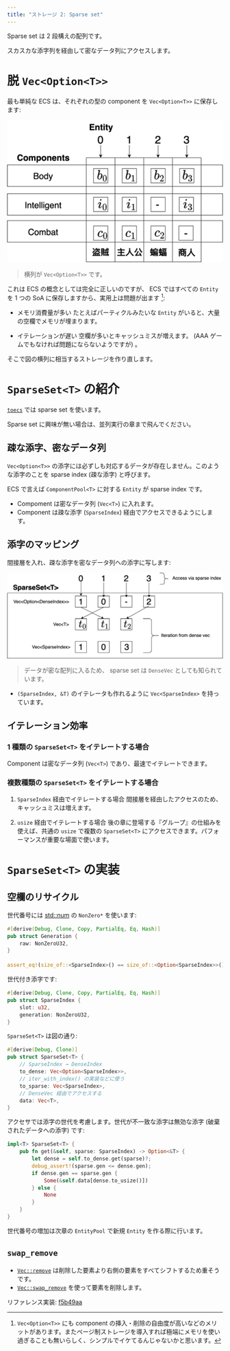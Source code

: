 ```yaml
---
title: "ストレージ 2: Sparse set"
---
```


Sparse set は 2 段構えの配列です。

スカスカな添字列を経由して密なデータ列にアクセスします。

# 脱 `Vec<Option<T>>`

最も単純な ECS は、それぞれの型の component を `Vec<Option<T>>` に保存します:

![](/images/toecs/big-array.png)

> 横列が `Vec<Option<T>>` です。

これは ECS の概念としては完全に正しいのですが、 ECS ではすべての `Entity` を 1 つの SoA に保存しますから、実用上は問題が出ます [^1]:

* メモリ消費量が多い
たとえばパーティクルみたいな `Entity` がいると、大量の空欄でメモリが埋まります。

* イテレーションが遅い
空欄が多いとキャッシュミスが増えます。 (AAA ゲームでもなければ問題にならないようですが) 。

そこで図の横列に相当するストレージを作り直します。

# `SparseSet<T>` の紹介

[`toecs`] では sparse set を使います。

Sparse set に興味が無い場合は、並列実行の章まで飛んでください。

[`toecs`]: https://github.com/toyboot4e/toecs

## 疎な添字、密なデータ列

`Vec<Option<T>>` の添字には必ずしも対応するデータが存在しません。このような添字のことを sparse index (疎な添字) と呼びます。

ECS で言えば `ComponentPool<T>` に対する `Entity` が sparse index です。

* Compoment は密なデータ列 (`Vec<T>`) に入れます。
* Component は疎な添字 (`SparseIndex`) 経由でアクセスできるようにします。

## 添字のマッピング

間接層を入れ、疎な添字を密なデータ列への添字に写します:

![](/images/toecs/sparse-set.png)

> データが密な配列に入るため、 sparse set は `DenseVec` としても知られています。

*  `(SparseIndex, &T)` のイテレータも作れるように `Vec<SparseIndex>` を持っています。

## イテレーション効率

### 1 種類の `SparseSet<T>` をイテレートする場合

Component は密なデータ列 (`Vec<T>`) であり、最速でイテレートできます。

### 複数種類の `SparseSet<T>` をイテレートする場合

1. `SparseIndex` 経由でイテレートする場合
  間接層を経由したアクセスのため、キャッシュミスは増えます。

2. `usize` 経由でイテレートする場合
  後の章に登場する『グループ』の仕組みを使えば、共通の `usize` で複数の `SparseSet<T>` にアクセスできます。パフォーマンスが重要な場面で使います。

# `SparseSet<T>` の実装

## 空欄のリサイクル

世代番号には [std::num][num] の `NonZero*` を使います:

```rust:sparse.rs
#[derive(Debug, Clone, Copy, PartialEq, Eq, Hash)]
pub struct Generation {
    raw: NonZeroU32,
}

assert_eq!(size_of::<SparseIndex>() == size_of::<Option<SparseIndex>>());
```

世代付き添字です:

[ga]: https://docs.rs/generational-arena/latest/generational_arena/

```rust:sparse.rs
#[derive(Debug, Clone, Copy, PartialEq, Eq, Hash)]
pub struct SparseIndex {
    slot: u32,
    generation: NonZeroU32,
}
```

[num]: https://doc.rust-lang.org/std/num/index.html

`SparseSet<T>` は図の通り:

```rust:sparse.rs
#[derive(Debug, Clone)]
pub struct SparseSet<T> {
    // SparseIndex → DenseIndex
    to_dense: Vec<Option<SparseIndex>>,
    // iter_with_index() の実装などに使う
    to_sparse: Vec<SparseIndex>,
    // DenseVec 経由でアクセスする
    data: Vec<T>,
}
```

アクセサでは添字の世代を考慮します。世代が不一致な添字は無効な添字 (破棄されたデータへの添字) です:

```rust:sparse.rs
impl<T> SparseSet<T> {
    pub fn get(&self, sparse: SparseIndex) -> Option<&T> {
        let dense = self.to_dense.get(sparse)?;
        debug_assert!(sparse.gen <= dense.gen);
        if dense.gen == sparse.gen {
            Some(&self.data[dense.to_usize()])
        } else {
            None
        }
    }
}
```

世代番号の増加は次章の `EntityPool` で新規 `Entity` を作る際に行います。

## `swap_remove`

* [`Vec::remove`][rm] は削除した要素より右側の要素をすべてシフトするため重そうです。
* [`Vec::swap_remove`][swap_rm] を使って要素を削除します。

[rm]: https://doc.rust-lang.org/std/vec/struct.Vec.html#method.remove
[swap_rm]: https://doc.rust-lang.org/std/vec/struct.Vec.html#method.swap_remove

リファレンス実装: [f5b49aa](https://github.com/toyboot4e/toecs/commit/f5b49aae3dbcb6d3a22a94f04fa91c4dd618422e)

[^1]: `Vec<Option<T>>` にも component の挿入・削除の自由度が高いなどのメリットがあります。またページ制ストレージを導入すれば極端にメモリを使い過ぎることも無いらしく、シンプルでイケてるんじゃないかと思います。

